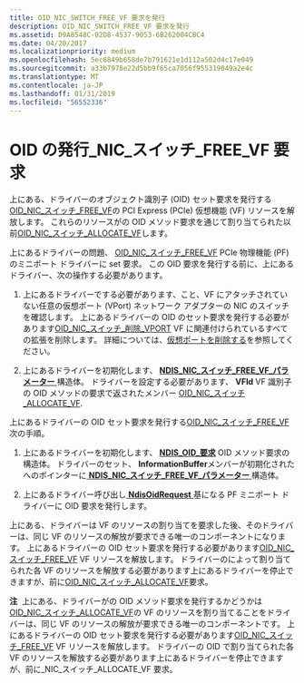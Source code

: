 ```yaml
---
title: OID_NIC_SWITCH_FREE_VF 要求を発行
description: OID_NIC_SWITCH_FREE_VF 要求を発行
ms.assetid: D9A8548C-02D8-4537-9053-6B262004CBC4
ms.date: 04/20/2017
ms.localizationpriority: medium
ms.openlocfilehash: 5ec6849b658de7b791621e1d112a502d4c17e049
ms.sourcegitcommit: a33b7978e22d5bb9f65ca7056f955319049a2e4c
ms.translationtype: MT
ms.contentlocale: ja-JP
ms.lasthandoff: 01/31/2019
ms.locfileid: "56552336"
---
```

# <a name="issuing-oidnicswitchfreevf-requests"></a>OID の発行\_NIC\_スイッチ\_FREE\_VF 要求


上にある、ドライバーのオブジェクト識別子 (OID) セット要求を発行する[OID\_NIC\_スイッチ\_FREE\_VF](https://msdn.microsoft.com/library/windows/hardware/hh451822)の PCI Express (PCIe) 仮想機能 (VF) リソースを解放します。 これらのリソースがの OID メソッド要求を通じて割り当てられた以前[OID\_NIC\_スイッチ\_ALLOCATE\_VF](https://msdn.microsoft.com/library/windows/hardware/hh451814)します。

上にあるドライバーの問題、 [OID\_NIC\_スイッチ\_FREE\_VF](https://msdn.microsoft.com/library/windows/hardware/hh451822) PCIe 物理機能 (PF) のミニポート ドライバーに set 要求。 この OID 要求を発行する前に、上にあるドライバー、次の操作する必要があります。

1.  上にあるドライバーでする必要があります、こと、VF にアタッチされていない任意の仮想ポート (VPort) ネットワーク アダプターの NIC のスイッチを確認します。 上にあるドライバーの OID のセット要求を発行する必要があります[OID\_NIC\_スイッチ\_削除\_VPORT](https://msdn.microsoft.com/library/windows/hardware/hh451818) VF に関連付けられているすべての拡張を削除します。 詳細については、[仮想ポートを削除する](deleting-a-virtual-port.md)を参照してください。

2.  上にあるドライバーを初期化します、 [ **NDIS\_NIC\_スイッチ\_FREE\_VF\_パラメーター** ](https://msdn.microsoft.com/library/windows/hardware/hh451579)構造体。 ドライバーを設定する必要があります、 **VFId** VF 識別子の OID メソッドの要求で返されたメンバー [OID\_NIC\_スイッチ\_ALLOCATE\_VF](https://msdn.microsoft.com/library/windows/hardware/hh451814).

上にあるドライバーの OID セット要求を発行する[OID\_NIC\_スイッチ\_FREE\_VF](https://msdn.microsoft.com/library/windows/hardware/hh451822)次の手順。

1.  上にあるドライバーを初期化します、 [ **NDIS\_OID\_要求**](https://msdn.microsoft.com/library/windows/hardware/ff566710) OID メソッド要求の構造体。 ドライバーのセット、 **InformationBuffer**メンバーが初期化されたへのポインターに[ **NDIS\_NIC\_スイッチ\_FREE\_VF\_パラメーター** ](https://msdn.microsoft.com/library/windows/hardware/hh451579)構造体。

2.  上にあるドライバー呼び出し[ **NdisOidRequest** ](https://msdn.microsoft.com/library/windows/hardware/ff563710)基になる PF ミニポート ドライバーに OID 要求を発行します。

上にある、ドライバーは VF のリソースの割り当てを要求した後、そのドライバーは、同じ VF のリソースの解放が要求できる唯一のコンポーネントになります。 上にあるドライバーの OID セット要求を発行する必要があります[OID\_NIC\_スイッチ\_FREE\_VF](https://msdn.microsoft.com/library/windows/hardware/hh451822) VF リソースを解放します。 ドライバーのによって割り当てられた各 VF のリソースを解放する必要があります上にあるドライバーを停止できますが、前に[OID\_NIC\_スイッチ\_ALLOCATE\_VF](https://msdn.microsoft.com/library/windows/hardware/hh451814)要求。

**注**  上にある、ドライバーがの OID メソッド要求を発行するかどうかは[OID\_NIC\_スイッチ\_ALLOCATE\_VF](https://msdn.microsoft.com/library/windows/hardware/hh451814)の VF のリソースを割り当てることをドライバーは、同じ VF のリソースの解放が要求できる唯一のコンポーネントです。 上にあるドライバーの OID セット要求を発行する必要があります[OID\_NIC\_スイッチ\_FREE\_VF](https://msdn.microsoft.com/library/windows/hardware/hh451822) VF リソースを解放します。 ドライバーの OID で割り当てられた各 VF のリソースを解放する必要があります上にあるドライバーを停止できますが、前に\_NIC\_スイッチ\_ALLOCATE\_VF 要求。

 

 

 





